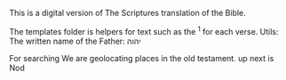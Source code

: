 This is a digital version of The Scriptures translation of the Bible.

The templates folder is helpers for text such as the <sup>1</sup> for each verse.
Utils:
The written name of the Father: יהוה

For searching
We are geolocating places in the old testament. up next is Nod
